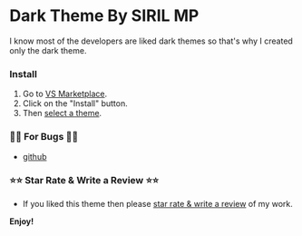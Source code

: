 # Dark Theme By SIRIL MP


I know most of the developers are liked dark themes so that's why I created only the dark theme.

### Install 

1. Go to [VS Marketplace](https://marketplace.visualstudio.com/items?itemName=SIRILMP.dark-theme-sm).
2. Click on the "Install" button.
3. Then [select a theme](https://code.visualstudio.com/docs/getstarted/themes#_selecting-the-color-theme).


### 🐞🐞 For Bugs 🐞🐞

* [github](https://github.com/sirilmp/dark-theme-vscode)


### ⭐⭐ Star Rate & Write a Review ⭐⭐

* If you liked this theme then please [star rate & write a review](https://marketplace.visualstudio.com/items?itemName=SIRILMP.dark-theme-sm&ssr=false#review-details) of my work.


**Enjoy!**
